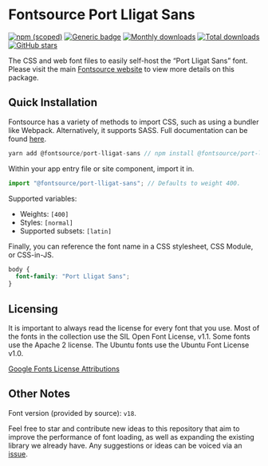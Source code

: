 # Fontsource Port Lligat Sans

[![npm (scoped)](https://img.shields.io/npm/v/@fontsource/port-lligat-sans?color=brightgreen)](https://www.npmjs.com/package/@fontsource/port-lligat-sans) [![Generic badge](https://img.shields.io/badge/fontsource-passing-brightgreen)](https://github.com/fontsource/fontsource) [![Monthly downloads](https://badgen.net/npm/dm/@fontsource/port-lligat-sans)](https://github.com/fontsource/fontsource) [![Total downloads](https://badgen.net/npm/dt/@fontsource/port-lligat-sans)](https://github.com/fontsource/fontsource) [![GitHub stars](https://img.shields.io/github/stars/fontsource/fontsource.svg?style=social&label=Star)](https://github.com/fontsource/fontsource/stargazers)

The CSS and web font files to easily self-host the “Port Lligat Sans” font. Please visit the main [Fontsource website](https://fontsource.org/fonts/port-lligat-sans) to view more details on this package.

## Quick Installation

Fontsource has a variety of methods to import CSS, such as using a bundler like Webpack. Alternatively, it supports SASS. Full documentation can be found [here](https://fontsource.org/docs/introduction).

```javascript
yarn add @fontsource/port-lligat-sans // npm install @fontsource/port-lligat-sans
```

Within your app entry file or site component, import it in.

```javascript
import "@fontsource/port-lligat-sans"; // Defaults to weight 400.
```

Supported variables:

- Weights: `[400]`
- Styles: `[normal]`
- Supported subsets: `[latin]`

Finally, you can reference the font name in a CSS stylesheet, CSS Module, or CSS-in-JS.

```css
body {
  font-family: "Port Lligat Sans";
}
```

## Licensing

It is important to always read the license for every font that you use.
Most of the fonts in the collection use the SIL Open Font License, v1.1. Some fonts use the Apache 2 license. The Ubuntu fonts use the Ubuntu Font License v1.0.

[Google Fonts License Attributions](https://fonts.google.com/attribution)

## Other Notes

Font version (provided by source): `v18`.

Feel free to star and contribute new ideas to this repository that aim to improve the performance of font loading, as well as expanding the existing library we already have. Any suggestions or ideas can be voiced via an [issue](https://github.com/fontsource/fontsource/issues).
